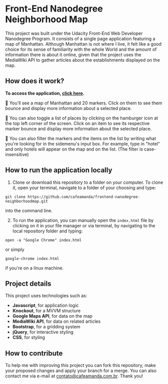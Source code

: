 # Front-End Nanodegree Neighborhood Map

This project was built under the Udacity Front-End Web Developer Nanodegree Program. It consists of a single page application featuring a map of Manhattan. Although Manhattan is not where I live, it felt like a good choice for its sense of familiarity with the whole World and the amount of information there is about it online, given that the project uses the MediaWiki API to gather articles about the establishments displayed on the map.


## How does it work?

**To access the application, [click here](http://neighborhood-map.s3-website-sa-east-1.amazonaws.com/).**

:round_pushpin: You'll see a map of Manhattan and 20 markers. Click on them to see them bounce and display more information about a selected place.

:round_pushpin: You can also toggle a list of places by clicking on the hamburger icon at the top left corner of the screen. Click on an item to see its respective marker bounce and display more information about the selected place.

:round_pushpin: You can also filter the markers and the items on the list by writing what you're looking for in the sidemenu's input box. For example, type in "hotel" and only hotels will appear on the map and on the list. (The filter is case-insensitive)


## How to run the application locally

1. Clone or download this repository to a folder on your computer. To clone it, open your terminal, navigate to a folder of your choosing and type:
```
git clone https://github.com/cafeamanda/frontend-nanodegree-neighborhoodmap.git
```
into the command line.

2. To run the application, you can manually open the `index.html` file by clicking on it in your file manager or via terminal, by navigating to the local repository folder and typing:
```
open -a "Google Chrome" index.html
```
or simply
```
google-chrome index.html
```
if you're on a linux machine.


## Project details

This project uses technologies such as:
* **Javascript**, for application logic
* **Knockout**, for a MVVM structure
* **Google Maps API**, for data on the map
* **MediaWiki API**, for data on related articles
* **Bootstrap**, for a gridding system
* **jQuery**, for interactive styling
* **CSS**, for styling


## How to contribute

To help me with improving this project you can fork this repository, make your proposed changes and apply your branch for a merge. You can also contact me via e-mail at [contato@cafeamanda.com.br](contato@cafeamanda.com.br). Thank you!
